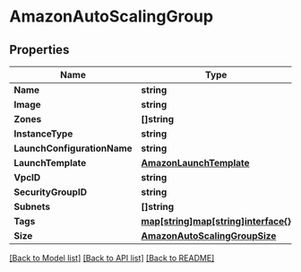 # AmazonAutoScalingGroup

## Properties
Name | Type | Description | Notes
------------ | ------------- | ------------- | -------------
**Name** | **string** |  | 
**Image** | **string** |  | 
**Zones** | **[]string** |  | 
**InstanceType** | **string** |  | 
**LaunchConfigurationName** | **string** |  | 
**LaunchTemplate** | [**AmazonLaunchTemplate**](AmazonLaunchTemplate.md) |  | [optional] 
**VpcID** | **string** |  | 
**SecurityGroupID** | **string** |  | 
**Subnets** | **[]string** |  | 
**Tags** | [**map[string]map[string]interface{}**](map[string]interface{}.md) |  | 
**Size** | [**AmazonAutoScalingGroupSize**](AmazonAutoScalingGroup_size.md) |  | 

[[Back to Model list]](../README.md#documentation-for-models) [[Back to API list]](../README.md#documentation-for-api-endpoints) [[Back to README]](../README.md)


